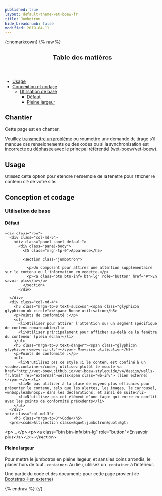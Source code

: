 ```yaml
---
published: true
layout: default-theme-wet-boew-fr
title: Jumbotron
hide_breadcrumb: false
modified: 2019-04-11
---
```

{::nomarkdown}
{% raw %}
<span class="wb-prettify all-pre"></span>
  <div class="row">
    <nav role="navigation" class="col-md-8">
      <div class="panel panel-default">
        <header class="panel-heading">
          <h2 class="panel-title">Table des matières</h2>
        </header>
        <div class="panel-body">
          <ul>
            <li><a href="#purpose">Usage</a></li>
            <li><a href="#design">Conception et codage</a>
              <ul>
                <li><a href="#basic">Utilisation de base</a>
				  <ul>
                    <li><a href="#default">Défaut</a></li>
                    <li><a href="#full">Pleine largeur</a></li>
                  </ul>
				</li>
              </ul>
            </li>
          </ul>
        </div>
      </div>
    </nav>
    <section class="col-md-4">
      <div class="panel panel-warning">
        <div class="panel-body">
          <h2 class="mrgn-tp-0 h4 text-warning"><span class="fa fa-exclamation-triangle"></span> Chantier</h2>
          <p>Cette page est en chantier.</p>
          <p>Veuillez <a href="https://github.com/wet-boew/wet-boew-styleguide/issues/new">transmettre un problème</a> ou soumettre une demande de tirage s'il manque des renseignements ou des codes ou si la synchronisation est incorrecte ou déphasée avec le principal référentiel (wet-boew/wet-boew).</p>
        </div>
      </div>
    </section>
  </div>
  <section>
    <h2 id="purpose"><span class="fa-stack"><span class="fa fa-circle fa-stack-2x"></span><span class="fa fa-info fa-stack-1x fa-inverse"></span></span> Usage</h2>
    <p>Utilisez cette option pour étendre l'ensemble de la fenêtre pour afficher le contenu clé de votre site.</p>
  </section>
  <section>
    <h2 id="design"><span class="fa-stack"><span class="fa fa-circle fa-stack-2x"></span><span class="fa fa-paint-brush fa-stack-1x fa-inverse"></span></span> Conception et codage</h2>
    <h3 id="basic">Utilisation de base</h3>
	<h4 id="default"><span class="fa-stack"><span class="fa fa-circle fa-stack-2x"></span><span class="fa fa-gears fa-stack-1x fa-inverse"></span></span> Défaut</h4>


    <div class="row">
      <div class="col-md-5">
        <div class="panel panel-default">
          <div class="panel-body">
            <h5 class="mrgn-tp-0">Apparence</h5>

            <section class="jumbotron">

              <p>Un composant pour attirer une attention supplémentaire sur le contenu ou l'information en vedette.</p>
              <p><a class="btn btn-info btn-lg" role="button" href="#">En savoir plus</a></p>
            </section>
          </div>
 </div>

      </div>
      <div class="col-md-4">
        <h5 class="mrgn-tp-0 text-success"><span class="glyphicon glyphicon-ok-circle"></span> Bonne utilisation</h5>
        <p>Points de conformité :</p>
        <ul>
          <li>Utiliser pour attirer l'attention sur un segment spécifique de contenu remarquable</li>
		  <li>Utiliser principalement pour afficher au-delà de la fenêtre du conteneur (plein écran)</li>
        </ul>
        <h5 class="mrgn-tp-0 text-danger"><span class="glyphicon glyphicon-remove-circle"></span> Mauvaise utilisation</h5>
        <p>Points de conformité :</p>
        <ul>
          <li>N'utilisez pas ce style si le contenu est confiné à un <code>.container</code>, utilisez plutôt le module <a href="http://wet-boew.github.io/wet-boew-styleguide/v4/design/wells-fr.html" rel="external">wells<span class="wb-inv"> (lien externe)</span></a></li>
		  <li>Ne pas utiliser à la place de moyens plus efficaces pour présenter le contenu, tels que les alertes, les images, le carrousel, «&nbsp;lead&nbsp;» dans les déclarations, et ainsi de suite</li>
          <li>N'utilisez pas cet élément d'une façon qui entre en conflit avec les points de conformité précédents</li>
        </ul>
      </div>
    <div class="col-md-3">
        <h5 class="mrgn-tp-0">Code</h5>
      <pre><code>&lt;section class=&quot;jumbotron&quot;&gt;
&lt;p&gt;...&lt;/p&gt;
&lt;p&gt;&lt;a class=&quot;btn btn-info btn-lg&quot; role=&quot;button&quot;&gt;En savoir plus&lt;/a&gt;&lt;/p&gt;
&lt;/section&gt;
</code></pre>
      </div>
    </div>
  <h4 id="full"><span class="fa-stack"><span class="fa fa-circle fa-stack-2x"></span><span class="fa fa-expand fa-stack-1x fa-inverse"></span></span> Pleine largeur</h4>
<p>Pour mettre le jumbotron en pleine largeur, et sans les coins arrondis, le placer hors de tout <code>.container</code>. Au lieu, utilisez un <code>.container</code> à l'intérieur.</p>
  </section>
  <p class="mrgn-tp-lg">Une partie du code et des documents pour cette page provient de <a href="http://getbootstrap.com/" rel="external">Bootstrap<span class="wb-inv"> (lien externe)</span></a></p>
{% endraw %}
{:/}
